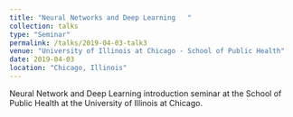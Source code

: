 ```yaml
---
title: "Neural Networks and Deep Learning	"
collection: talks
type: "Seminar"
permalink: /talks/2019-04-03-talk3
venue: "University of Illinois at Chicago - School of Public Health"
date: 2019-04-03
location: "Chicago, Illinois"
---
```


Neural Network and Deep Learning introduction seminar at the School of Public Health at the University of Illinois at Chicago.